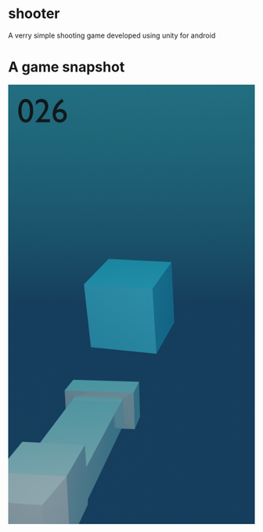 # shooter
A verry simple shooting game developed using unity for android

# A game snapshot

![](output.png "output example")
